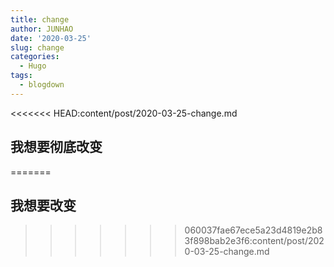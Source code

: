 ```yaml
---
title: change
author: JUNHAO
date: '2020-03-25'
slug: change
categories:
  - Hugo
tags:
  - blogdown
---
```

<<<<<<< HEAD:content/post/2020-03-25-change.md
## 我想要彻底改变
=======
## 我想要改变
>>>>>>> 060037fae67ece5a23d4819e2b83f898bab2e3f6:content/post/2020-03-25-change.md
